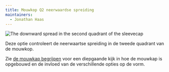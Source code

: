 ```yaml
---
title: Mouwkop Q2 neerwaardse spreiding
maintainers:
  - Jonathan Haas
---
```


![The downward spread in the second quadrant of the sleevecap](./sleevecapq2spread1.svg)

Deze optie controleert de neerwaartse spreiding in de tweede quadrant van de mouwkop.

<Tip>

Zie [de mouwkap begrijpen](/docs/designs/brian/options#understanding-the-sleevecap) voor een diepgaande
kijk in hoe de mouwkap is opgebouwd en de invloed van de verschillende opties op de vorm.

</Tip>

